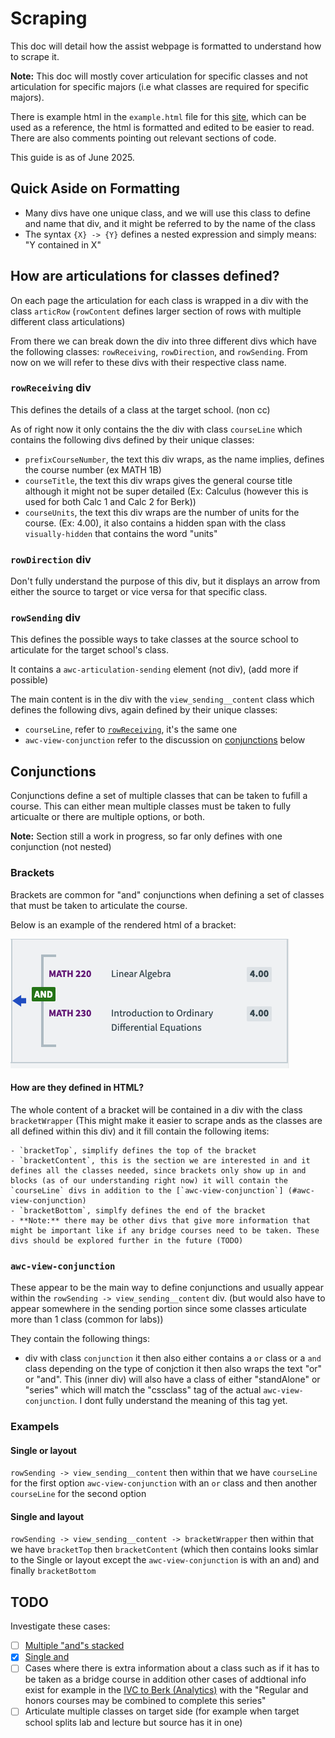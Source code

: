 # Scraping

This doc will detail how the assist webpage is formatted to understand how to scrape it.

**Note:** This doc will mostly cover articulation for specific classes and not articulation for specific majors (i.e what classes are required for specific majors).

There is example html in the `example.html` file for this [site](https://assist.org/transfer/results?year=75&institution=79&agreement=124&agreementType=from&viewAgreementsOptions=true&view=agreement&viewBy=major&viewSendingAgreements=false&viewByKey=75%2F124%2Fto%2F79%2FMajor%2F23d79a84-d16c-4b58-7dee-08dcb87d5deb), which can be used as a reference, the html is formatted and edited to be easier to read. There are also comments pointing out relevant sections of code.

This guide is as of June 2025.

## Quick Aside on Formatting

- Many divs have one unique class, and we will use this class to define and name that div, and it might be referred to by the name of the class
- The syntax `{X} -> {Y}` defines a nested expression and simply means: "Y contained in X"

## How are articulations for classes defined?

On each page the articulation for each class is wrapped in a div with the class `articRow` (`rowContent` defines larger section of rows with multiple different class articulations)

From there we can break down the div into three different divs which have the following classes: `rowReceiving`, `rowDirection`, and `rowSending`. From now on we will refer to these divs with their respective class name.

### `rowReceiving` div

This defines the details of a class at the target school. (non cc)

As of right now it only contains the the div with class `courseLine` which contains the following divs defined by their unique classes:

- `prefixCourseNumber`, the text this div wraps, as the name implies, defines the course number (ex MATH 1B)
- `courseTitle`, the text this div wraps gives the general course title although it might not be super detailed (Ex: Calculus (however this is used for both Calc 1 and Calc 2 for Berk))
- `courseUnits`, the text this div wraps are the number of units for the course. (Ex: 4.00), it also contains a hidden span with the class `visually-hidden` that contains the word "units"

### `rowDirection` div

Don't fully understand the purpose of this div, but it displays an arrow from either the source to target or vice versa for that specific class.

### `rowSending` div

This defines the possible ways to take classes at the source school to articulate for the target school's class.

It contains a `awc-articulation-sending` element (not div), (add more if possible)

The main content is in the div with the `view_sending__content` class which defines the following divs, again defined by their unique classes:

- `courseLine`, refer to [`rowReceiving`](#rowreceiving-div), it's the same one
- `awc-view-conjunction` refer to the discussion on [conjunctions](#conjunctions) below

## Conjunctions

Conjunctions define a set of multiple classes that can be taken to fufill a course. This can either mean multiple classes must be taken to fully articualte or there are multiple options, or both.

**Note:** Section still a work in progress, so far only defines with one conjunction (not nested)

### Brackets

Brackets are common for "and" conjunctions when defining a set of classes that must be taken to articulate the course.

Below is an example of the rendered html of a bracket:

![example bracket](images/bracket_example.png)

#### How are they defined in HTML?

The whole content of a bracket will be contained in a div with the class `bracketWrapper` (This might make it easier to scrape ands as the classes are all defined within this div) and it fill contain the following items:

    - `bracketTop`, simplify defines the top of the bracket
    - `bracketContent`, this is the section we are interested in and it defines all the classes needed, since brackets only show up in and blocks (as of our understanding right now) it will contain the `courseLine` divs in addition to the [`awc-view-conjunction`] (#awc-view-conjunction)
    - `bracketBottom`, simplfy defines the end of the bracket
    - **Note:** there may be other divs that give more information that might be important like if any bridge courses need to be taken. These divs should be explored further in the future (TODO)

### `awc-view-conjunction`

These appear to be the main way to define conjunctions and usually appear within the `rowSending -> view_sending__content` div. (but would also have to appear somewhere in the sending portion since some classes articulate more than 1 class (common for labs))

They contain the following things:

- div with class `conjunction` it then also either contains a `or` class or a `and` class depending on the type of conjction it then also wraps the text "or" or "and". This (inner div) will also have a class of either "standAlone" or "series" which will match the "cssclass" tag of the actual `awc-view-conjunction`. I dont fully understand the meaning of this tag yet.

### Exampels

#### Single or layout

`rowSending -> view_sending__content` then within that we have `courseLine` for the first option `awc-view-conjunction` with an `or` class and then another `courseLine` for the second option

#### Single and layout

`rowSending -> view_sending__content -> bracketWrapper` then within that we have `bracketTop` then `bracketContent` (which then contains looks simlar to the Single or layout except the `awc-view-conjunction` is with an and) and finally `bracketBottom`

## TODO

Investigate these cases:

- [ ] [Multiple "and"s stacked](https://assist.org/transfer/results?year=75&institution=79&agreement=105&agreementType=from&viewAgreementsOptions=true&view=agreement&viewBy=major&viewSendingAgreements=false&viewByKey=75%2F105%2Fto%2F79%2FMajor%2F3600bdbe-e56c-4bb8-7e00-08dcb87d5deb)
- [x] [Single and](https://assist.org/transfer/results?year=75&institution=79&agreement=121&agreementType=from&viewAgreementsOptions=true&view=agreement&viewBy=major&viewSendingAgreements=false&viewByKey=75%2F121%2Fto%2F79%2FMajor%2F6419da5a-b4fd-4922-7ddb-08dcb87d5deb)
- [ ] Cases where there is extra information about a class such as if it has to be taken as a bridge course in addition other cases of addtional info exist for example in the [IVC to Berk (Analytics)](https://assist.org/transfer/results?year=75&institution=79&agreement=124&agreementType=from&viewAgreementsOptions=true&view=agreement&viewBy=major&viewSendingAgreements=false&viewByKey=75%2F124%2Fto%2F79%2FMajor%2F23d79a84-d16c-4b58-7dee-08dcb87d5deb) with the "Regular and honors courses may be combined to complete this series"
- [ ] Articulate multiple classes on target side (for example when target school splits lab and lecture but source has it in one)
